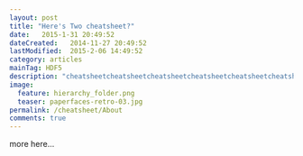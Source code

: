 ```yaml
---
layout: post
title: "Here's Two cheatsheet?"
date:   2015-1-31 20:49:52
dateCreated:   2014-11-27 20:49:52
lastModified:  2015-2-06 14:49:52
category: articles
mainTag: HDF5
description: "cheatsheetcheatsheetcheatsheetcheatsheetcheatsheetcheatsheetcheatsheet cheatsheetcheatsheet cheatsheetcheatsheet cheatsheet."
image: 
  feature: hierarchy_folder.png
  teaser: paperfaces-retro-03.jpg
permalink: /cheatsheet/About
comments: true
---
```

more here...

